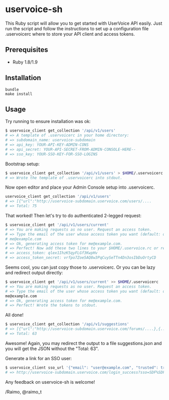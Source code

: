 uservoice-sh
============

This Ruby script will allow you to get started with UserVoice API easily. Just run the script and follow the instructions to set up a configuration file .uservoicerc where to store your API client and access tokens.

Prerequisites
-------------

* Ruby 1.8/1.9

Installation
-----

```
bundle
make install
```

Usage
-----

Try running to ensure installation was ok:
```bash
$ uservoice_client get_collection '/api/v1/users'
# => A template of .uservoicerc in your home directory:
# => subdomain_name: uservoice-subdomain
# => api_key: YOUR-API-KEY-ADMIN-CONS
# => api_secret: YOUR-API-SECRET-FROM-ADMIN-CONSOLE-HERE--
# => sso_key: YOUR-SSO-KEY-FOR-SSO-LOGINS
```

Bootstrap setup:

```bash
$ uservoice_client get_collection '/api/v1/users' > $HOME/.uservoicerc
# => Wrote the template of .uservoicerc into stdout.
```

Now open editor and place your Admin Console setup into .uservoicerc.

```bash
uservoice_client get_collection '/api/v1/users'
# => [{"url":"http://uservoice-subdomain.uservoice.com/users/....
# => Total: 75
```

That worked! Then let's try to do authenticated 2-legged request:

```bash
$ uservoice_client get '/api/v1/users/current'
# => You are making requests as no user. Request an access token.
# => Type the email of the user whose access token you want (default: owner):
# me@example.com
# => Ok, generating access token for me@example.com.
# => Perfect! Now add these two lines to your $HOME/.uservoice.rc or rerun this command with >> $HOME/.uservoicerc:
# => access_token: qlex1IhzK5qyFLGf3KwpHv
# => access_token_secret: vrfpo7Zoe5AQ8w3PqCuySeTTn4Dn3osIbDuOrtyCD
```

Seems cool, you can just copy those to .uservoicerc. Or you can be lazy and redirect output directly:

```bash
$ uservoice_client get '/api/v1/users/current' >> $HOME/.uservoicerc
# => You are making requests as no user. Request an access token.
# => Type the email of the user whose access token you want (default: owner):
me@example.com
# => Ok, generating access token for me@example.com.
# => Perfect! Wrote the tokens to stdout.
```

All done!

```bash
$ uservoice_client get_collection '/api/v1/suggestions'
# => [{"url":"http://uservoice-subdomain.uservoice.com/forums/....},{....}]
# => Total: 63
```

Awesome! Again, you may redirect the output to a file suggestions.json and you will get the JSON without the "Total: 63".

Generate a link for an SSO user:

```bash
$ uservoice_client sso_url '{"email": "user@example.com", "trusted": true }'
# => http://uservoice-subdomain.uservoice.com/login_success?sso=SDF%SDF...
```

Any feedback on uservoice-sh is welcome!

/Raimo, @raimo_t